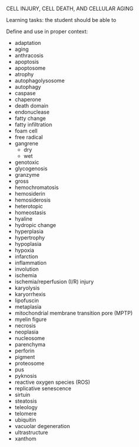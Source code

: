 CELL INJURY, CELL DEATH, AND CELLULAR AGING

Learning tasks: the student should be able to

Define and use in proper context:

* adaptation
* aging
* anthracosis
* apoptosis
* apoptosome
* atrophy
* autophagolysosome
* autophagy
* caspase
* chaperone
* death domain
* endonuclease
* fatty change
* fatty infiltration
* foam cell
* free radical
* gangrene
	- dry
	- wet
* genotoxic
* glycogenosis
* granzyme
* gross
* hemochromatosis
* hemosiderin
* hemosiderosis
* heterotopic
* homeostasis
* hyaline 
* hydropic change
* hyperplasia
* hypertrophy
* hypoplasia
* hypoxia
* infarction
* inflammation
* involution
* ischemia
* ischemia/reperfusion (I/R) injury
* karyolysis
* karyorrhexis
* lipofuscin
* metaplasia
* mitochondrial membrane transition pore (MPTP)
* myelin figure
* necrosis
* neoplasia
* nucleosome
* parenchyma
* perforin
* pigment
* proteosome
* pus
* pyknosis
* reactive oxygen species (ROS)
* replicative senescence
* sirtuin
* steatosis
* teleology
* telomere
* ubiquitin
* vacuolar degeneration
* ultrastructure
* xanthom
